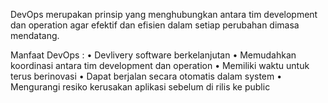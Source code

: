 DevOps merupakan prinsip yang menghubungkan antara tim development dan operation agar efektif dan efisien dalam setiap perubahan dimasa mendatang.

Manfaat DevOps :
•	Devlivery software berkelanjutan
•	Memudahkan koordinasi antara tim development dan operation
•	Memiliki waktu untuk terus berinovasi 
•	Dapat berjalan secara otomatis dalam system
•	Mengurangi resiko kerusakan aplikasi sebelum di rilis ke public
